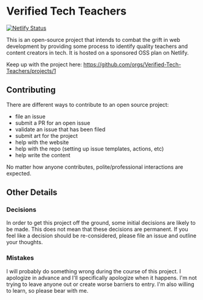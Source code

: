 # Verified Tech Teachers

[![Netlify Status](https://api.netlify.com/api/v1/badges/7e44c677-726c-4205-b66e-049b61262609/deploy-status)](https://app.netlify.com/sites/vtteachers/deploys)

This is an open-source project that intends to combat the grift in web development by providing some process to identify quality teachers and content creators in tech. It is hosted on a sponsored OSS plan on Netlify. 

Keep up with the project here: https://github.com/orgs/Verified-Tech-Teachers/projects/1

## Contributing

There are different ways to contribute to an open source project:

* file an issue
* submit a PR for an open issue
* validate an issue that has been filed
* submit art for the project
* help with the website
* help with the repo (setting up issue templates, actions, etc)
* help write the content

No matter how anyone contributes, polite/professional interactions are expected.

## Other Details

### Decisions

In order to get this project off the ground, some initial decisions are likely to be made.
This does not mean that these decisions are permanent.
If you feel like a decision should be re-considered, please file an issue and outline your thoughts.

### Mistakes
I will probably do something wrong during the course of this project.
I apologize in advance and I'll specifically apologize when it happens.
I'm not trying to leave anyone out or create worse barriers to entry. 
I'm also willing to learn, so please bear with me.

